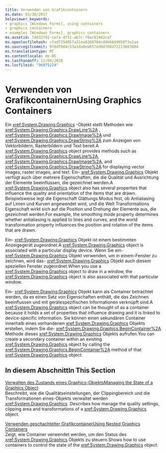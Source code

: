 ```yaml
---
title: Verwenden von Grafikcontainern
ms.date: 03/30/2017
helpviewer_keywords:
- graphics [Windows Forms], using containers
- graphics containers
- examples [Windows Forms], graphics containers
ms.assetid: 74632f91-cefa-4f51-ab7c-f9ac91942caf
ms.openlocfilehash: cfad7254057a31ea8268784cd4b6849850f3e2aa
ms.sourcegitcommit: 9f6df084c53a3da0ea657ed0d708a72213683084
ms.translationtype: MT
ms.contentlocale: de-DE
ms.lasthandoff: 12/09/2020
ms.locfileid: "96975224"
---
```

# <a name="using-graphics-containers"></a><span data-ttu-id="6262b-102">Verwenden von Grafikcontainern</span><span class="sxs-lookup"><span data-stu-id="6262b-102">Using Graphics Containers</span></span>
<span data-ttu-id="6262b-103">Ein <xref:System.Drawing.Graphics> -Objekt stellt Methoden wie <xref:System.Drawing.Graphics.DrawLine%2A> , <xref:System.Drawing.Graphics.DrawImage%2A> und <xref:System.Drawing.Graphics.DrawString%2A> zum Anzeigen von Vektorbildern, Rasterbildern und Text bereit.</span><span class="sxs-lookup"><span data-stu-id="6262b-103">A <xref:System.Drawing.Graphics> object provides methods such as <xref:System.Drawing.Graphics.DrawLine%2A>, <xref:System.Drawing.Graphics.DrawImage%2A>, and <xref:System.Drawing.Graphics.DrawString%2A> for displaying vector images, raster images, and text.</span></span> <span data-ttu-id="6262b-104">Ein- <xref:System.Drawing.Graphics> Objekt verfügt auch über mehrere Eigenschaften, die die Qualität und Ausrichtung der Elemente beeinflussen, die gezeichnet werden.</span><span class="sxs-lookup"><span data-stu-id="6262b-104">A <xref:System.Drawing.Graphics> object also has several properties that influence the quality and orientation of the items that are drawn.</span></span> <span data-ttu-id="6262b-105">Beispielsweise legt die Eigenschaft Glättungs Modus fest, ob Antialiasing auf Linien und Kurven angewendet wird, und die Welt Transformations Eigenschaft wirkt sich auf die Position und Drehung der Elemente aus, die gezeichnet werden.</span><span class="sxs-lookup"><span data-stu-id="6262b-105">For example, the smoothing mode property determines whether antialiasing is applied to lines and curves, and the world transformation property influences the position and rotation of the items that are drawn.</span></span>  
  
 <span data-ttu-id="6262b-106">Ein- <xref:System.Drawing.Graphics> Objekt ist einem bestimmten Anzeigegerät zugeordnet.</span><span class="sxs-lookup"><span data-stu-id="6262b-106">A <xref:System.Drawing.Graphics> object is associated with a particular display device.</span></span> <span data-ttu-id="6262b-107">Wenn Sie ein- <xref:System.Drawing.Graphics> Objekt verwenden, um in einem-Fenster zu zeichnen, wird das- <xref:System.Drawing.Graphics> Objekt auch diesem speziellen Fenster zugeordnet.</span><span class="sxs-lookup"><span data-stu-id="6262b-107">When you use a <xref:System.Drawing.Graphics> object to draw in a window, the <xref:System.Drawing.Graphics> object is also associated with that particular window.</span></span>  
  
 <span data-ttu-id="6262b-108">Ein- <xref:System.Drawing.Graphics> Objekt kann als Container betrachtet werden, da es einen Satz von Eigenschaften enthält, die das Zeichnen beeinflussen und mit gerätespezifischen Informationen verknüpft sind.</span><span class="sxs-lookup"><span data-stu-id="6262b-108">A <xref:System.Drawing.Graphics> object can be thought of as a container because it holds a set of properties that influence drawing and it is linked to device-specific information.</span></span> <span data-ttu-id="6262b-109">Sie können einen sekundären Container innerhalb eines vorhandenen <xref:System.Drawing.Graphics> Objekts erstellen, indem Sie die- <xref:System.Drawing.Graphics.BeginContainer%2A> Methode dieses <xref:System.Drawing.Graphics> Objekts aufrufen.</span><span class="sxs-lookup"><span data-stu-id="6262b-109">You can create a secondary container within an existing <xref:System.Drawing.Graphics> object by calling the <xref:System.Drawing.Graphics.BeginContainer%2A> method of that <xref:System.Drawing.Graphics> object.</span></span>  
  
## <a name="in-this-section"></a><span data-ttu-id="6262b-110">In diesem Abschnitt</span><span class="sxs-lookup"><span data-stu-id="6262b-110">In This Section</span></span>  
 [<span data-ttu-id="6262b-111">Verwalten des Zustands eines Graphics-Objekts</span><span class="sxs-lookup"><span data-stu-id="6262b-111">Managing the State of a Graphics Object</span></span>](managing-the-state-of-a-graphics-object.md)  
 <span data-ttu-id="6262b-112">Beschreibt, wie die Qualitätseinstellungen, der Clippingbereich und die Transformationen eines-Objekts verwaltet werden <xref:System.Drawing.Graphics> .</span><span class="sxs-lookup"><span data-stu-id="6262b-112">Describes how manage the quality settings, clipping area and transformations of a <xref:System.Drawing.Graphics> object.</span></span>  
  
 [<span data-ttu-id="6262b-113">Verwenden geschachtelter Grafikcontainer</span><span class="sxs-lookup"><span data-stu-id="6262b-113">Using Nested Graphics Containers</span></span>](using-nested-graphics-containers.md)  
 <span data-ttu-id="6262b-114">Zeigt, wie Container verwendet werden, um den Status des <xref:System.Drawing.Graphics> Objekts zu steuern.</span><span class="sxs-lookup"><span data-stu-id="6262b-114">Shows how to use containers to control the state of the <xref:System.Drawing.Graphics> object.</span></span>
